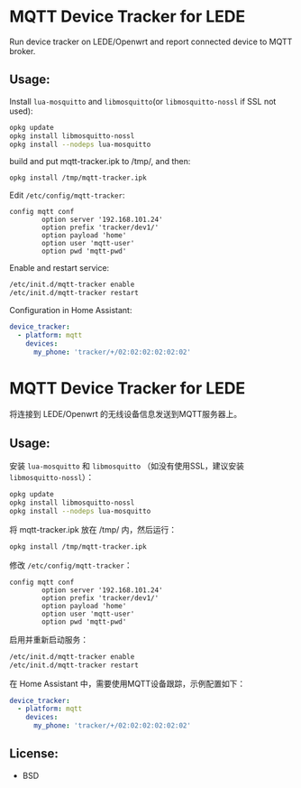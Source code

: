 # MQTT Device Tracker for LEDE
Run device tracker on LEDE/Openwrt and report connected device to MQTT broker.

## Usage:
Install `lua-mosquitto` and `libmosquitto`(or `libmosquitto-nossl` if SSL not used):
```bash
opkg update
opkg install libmosquitto-nossl
opkg install --nodeps lua-mosquitto
```
build and put mqtt-tracker.ipk to /tmp/, and then:
```bash
opkg install /tmp/mqtt-tracker.ipk
```
Edit `/etc/config/mqtt-tracker`:
```
config mqtt conf
        option server '192.168.101.24'
        option prefix 'tracker/dev1/'
        option payload 'home'
        option user 'mqtt-user'
        option pwd 'mqtt-pwd'
```
Enable and restart service:
```bash
/etc/init.d/mqtt-tracker enable
/etc/init.d/mqtt-tracker restart
```

Configuration in Home Assistant:
```yaml
device_tracker:
  - platform: mqtt
    devices:
      my_phone: 'tracker/+/02:02:02:02:02:02'
```
# MQTT Device Tracker for LEDE
将连接到 LEDE/Openwrt 的无线设备信息发送到MQTT服务器上。

## Usage:
安装 `lua-mosquitto` 和 `libmosquitto` （如没有使用SSL，建议安装 `libmosquitto-nossl`）：
```bash
opkg update
opkg install libmosquitto-nossl
opkg install --nodeps lua-mosquitto
```
将 mqtt-tracker.ipk 放在 /tmp/ 内，然后运行：
```bash
opkg install /tmp/mqtt-tracker.ipk
```
修改 `/etc/config/mqtt-tracker`：
```
config mqtt conf
        option server '192.168.101.24'
        option prefix 'tracker/dev1/'
        option payload 'home'
        option user 'mqtt-user'
        option pwd 'mqtt-pwd'
```
启用并重新启动服务：
```bash
/etc/init.d/mqtt-tracker enable
/etc/init.d/mqtt-tracker restart
```

在 Home Assistant 中，需要使用MQTT设备跟踪，示例配置如下：
```yaml
device_tracker:
  - platform: mqtt
    devices:
      my_phone: 'tracker/+/02:02:02:02:02:02'
```
## License:

* BSD
